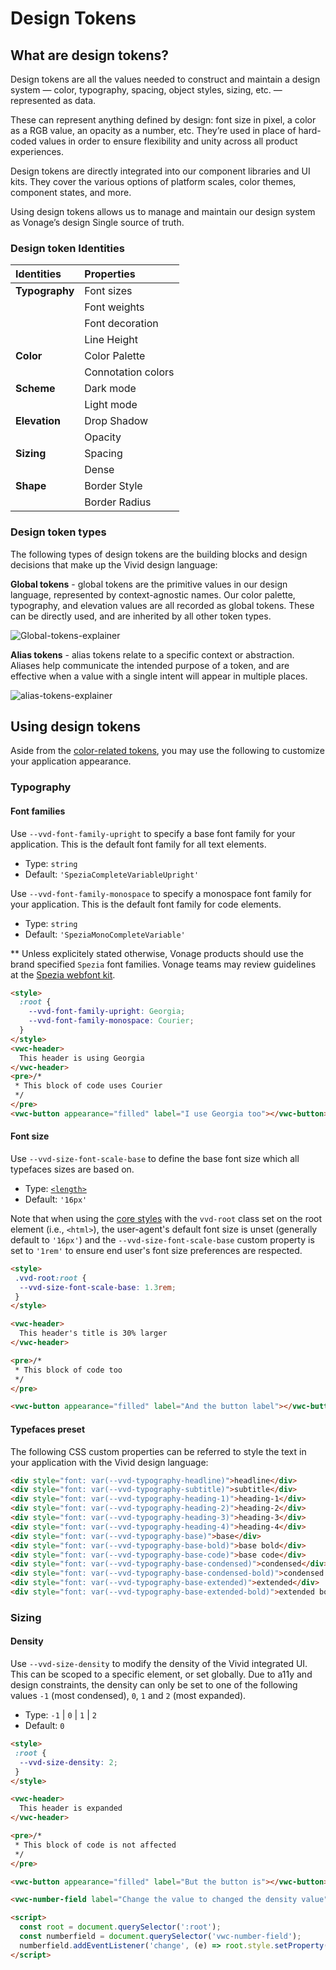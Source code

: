 ﻿
# Design Tokens

## What are design tokens?

Design tokens are all the values needed to construct and maintain a design system — color, typography, spacing, object styles, sizing, etc. — represented as data.

These can represent anything defined by design: font size in pixel, a color as a RGB value, an opacity as a number, etc. They’re used in place of hard-coded values in order to ensure flexibility and unity across all product experiences.

Design tokens are directly integrated into our component libraries and UI kits. They cover the various options of platform scales, color themes, component states, and more.

Using design tokens allows us to manage and maintain our design system as Vonage’s design Single source of truth.

### Design token Identities

| **Identities**   | **Properties**    |
| :--------------  |:----------------- |
| **Typography**   | Font sizes        |
|                  | Font weights      |
|                  | Font decoration   |
|                  | Line Height       |
| **Color**        | Color Palette     |
|                  | Connotation colors|
| **Scheme**       | Dark mode         |
|                  | Light mode        |
| **Elevation**    | Drop Shadow       |
|                  | Opacity           |
| **Sizing**       | Spacing           |
|                  | Dense             |
| **Shape**        | Border Style      |
|                  | Border Radius     |

### Design token types

The following types of design tokens are the building blocks and design decisions that make up the Vivid design language:

**Global tokens** - global tokens are the primitive values in our design language, represented by context-agnostic names. Our color palette, typography, and elevation values are all recorded as global tokens. These can be directly used, and are inherited by all other token types.

![Global-tokens-explainer](https://user-images.githubusercontent.com/106529909/185866434-34566931-4f35-49cc-a535-5690414ea5a2.png)

**Alias tokens** - alias tokens relate to a specific context or abstraction. Aliases help communicate the intended purpose of a token, and are effective when a value with a single intent will appear in multiple places.

![alias-tokens-explainer](https://user-images.githubusercontent.com/106529909/185866411-98c26728-8bec-4836-a440-a76469edd25d.png)

## Using design tokens

Aside from the [color-related tokens](/designs/color-palette), you may use the following to customize your application appearance.

### Typography

#### Font families

Use `--vvd-font-family-upright` to specify a base font family for your application. This is the default font family for all text elements.

- Type: `string`
- Default: `'SpeziaCompleteVariableUpright'` <!-- ! replace in #807  -->

Use `--vvd-font-family-monospace` to specify a monospace font family for your application. This is the default font family for code elements.

- Type: `string`
- Default: `'SpeziaMonoCompleteVariable'` <!-- ! replace in #807  -->

** Unless explicitely stated otherwise, Vonage products should use the brand specified `Spezia` font families. Vonage teams may review guidelines at the [Spezia webfont kit](https://github.com/Vonage/spezia-webfont-kit).

```html preview
<style>
  :root {
    --vvd-font-family-upright: Georgia;
    --vvd-font-family-monospace: Courier;
  }
</style>
<vwc-header>
  This header is using Georgia
</vwc-header>
<pre>/*
 * This block of code uses Courier
 */
</pre>
<vwc-button appearance="filled" label="I use Georgia too"></vwc-button>
```

#### Font size

Use `--vvd-size-font-scale-base` to define the base font size which all typefaces sizes are based on.

- Type: [`<length>`](https://developer.mozilla.org/en-US/docs/Web/CSS/length)
- Default: `'16px'`

Note that when using the [core styles](/#core-optional) with the `vvd-root` class set on the root element (i.e., `<html>`), the user-agent's default font size is unset (generally default to `'16px'`) and the `--vvd-size-font-scale-base` custom property is set to `'1rem'` to ensure end user's font size preferences are respected.

```html preview
<style>
 .vvd-root:root {
  --vvd-size-font-scale-base: 1.3rem;
 }
</style>

<vwc-header>
  This header's title is 30% larger
</vwc-header>

<pre>/*
 * This block of code too
 */
</pre>

<vwc-button appearance="filled" label="And the button label"></vwc-button>
```

#### Typefaces preset

The following CSS custom properties can be referred to style the text in your application with the Vivid design language:

```html preview
<div style="font: var(--vvd-typography-headline)">headline</div>
<div style="font: var(--vvd-typography-subtitle)">subtitle</div>
<div style="font: var(--vvd-typography-heading-1)">heading-1</div>
<div style="font: var(--vvd-typography-heading-2)">heading-2</div>
<div style="font: var(--vvd-typography-heading-3)">heading-3</div>
<div style="font: var(--vvd-typography-heading-4)">heading-4</div>
<div style="font: var(--vvd-typography-base)">base</div>
<div style="font: var(--vvd-typography-base-bold)">base bold</div>
<div style="font: var(--vvd-typography-base-code)">base code</div>
<div style="font: var(--vvd-typography-base-condensed)">condensed</div>
<div style="font: var(--vvd-typography-base-condensed-bold)">condensed bold</div>
<div style="font: var(--vvd-typography-base-extended)">extended</div>
<div style="font: var(--vvd-typography-base-extended-bold)">extended bold</div>
```

### Sizing

#### Density

Use `--vvd-size-density` to modify the density of the Vivid integrated UI. This can be scoped to a specific element, or set globally.
Due to a11y and design constraints, the density can only be set to one of the following values `-1` (most condensed), `0`, `1` and `2` (most expanded).

- Type: `-1` | `0` | `1` | `2`
- Default: `0`

```html preview blocks
<style>
 :root {
  --vvd-size-density: 2;
 }
</style>

<vwc-header>
  This header is expanded
</vwc-header>

<pre>/*
 * This block of code is not affected
 */
</pre>

<vwc-button appearance="filled" label="But the button is"></vwc-button>

<vwc-number-field label="Change the value to changed the density value" min="-1" max="2" value="2"></vwc-number-field>

<script>
  const root = document.querySelector(':root');
  const numberfield = document.querySelector('vwc-number-field');
  numberfield.addEventListener('change', (e) => root.style.setProperty('--vvd-size-density', e.target.value));
</script>
```
